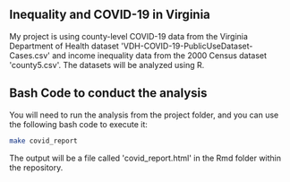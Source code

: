 ## Inequality and COVID-19 in Virginia

My project is using county-level COVID-19 data from the Virginia Department of Health dataset 'VDH-COVID-19-PublicUseDataset-Cases.csv' and income inequality data from the 2000 Census dataset 'county5.csv'. The datasets will be analyzed using R.


## Bash Code to conduct the analysis

You will need to run the analysis from the project folder, and you can use the following bash code to execute it:

```bash
make covid_report
```
The output will be a file called 'covid_report.html' in the Rmd folder within the repository.
